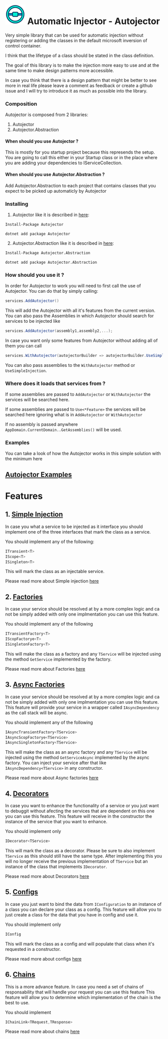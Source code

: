 # ![Autojector](autojector-icon.png) Automatic Injector - Autojector

Very simple library that can be used for automatic injection without registering or adding the classes in the default microsoft inversion of control container.

I think that the lifetype of a class should be stated in the class definition.

The goal of this library is to make the injection more easy to use and at the same time to make design patterns more accessible.

In case you think that there is a design pattern that might be better to see more in real life please leave a comment as feedback or create a github issue and 
I will try to introduce it as much as possible into the library.

### Composition
Autojector is composed from 2 libraries:
1. Autojector
2. Autojector.Abstraction

#### When should you use Autojector ?
This is mostly for you startup project because this represends the setup.
You are going to call this either in your Startup class or in the place where you are adding your dependencies to IServiceCollection.

#### When should you use Autojector.Abstraction ?
Add Autojector.Abstraction to each project that contains classes that you expect to be picked up automaticly by Autojector

### Installing

1. Autojector like it is described in [here](https://www.nuget.org/packages/Autojector/):
```
Install-Package Autojector
```
```
dotnet add package Autojector
```
2. Autojector.Abstraction like it is described in [here](https://www.nuget.org/packages/Autojector.Abstraction/):
```
Install-Package Autojector.Abstraction
```
```
dotnet add package Autojector.Abstraction
```

### How should you use it ?
In order for Autojector to work you will need to first call the use of Autojector.
You can do that by simply calling:
```c#
services.AddAutojector()
```
This will add the Autojector with all it's features from the current version.
You can also pass the Assemblies in which Autojector should search for services to be injected like 
```c#
services.AddAutojector(assembly1,assembly2,...);
```
In case you want only some features from Autojector without adding all of them you can call
```c#
services.WithAutojector(autojectorBuilder => autojectorBuilder.UseSimpleInjection());
```
You can also pass assemblies to the `WithAutojector` method or `UseSimpleInjection`. 

### Where does it loads that services from ?
If some assemblies are passed to `AddAutojector` or `WithAutojector` the services will be searched here.

If some assemblies are passed to `Use<*Feature>` the services will be searched here ignoring what is in `AddAutojector` or `WithAutojector`

If no assembly is passed anywhere `AppDomain.CurrentDomain..GetAssemblies()` will be used.

### Examples

You can take a look of how the Autojector works in this simple solution with the minimum here

## [Autojector Examples](https://github.com/Net-splash/Autojector/tree/main/samples)

# Features

## 1. [Simple Injection](/simple-injection)
In case you what a service to be injected as it interface you should implement one of the three interfaces that mark the class as a service.

You should implement any of the following: 
```c#
ITransient<T>
IScope<T>
ISingleton<T>
```
This will mark the class as an injectable service.

Please read more about Simple injection [here](/simple-injection)

## 2. [Factories](/factories)
In case your service should be resolved at by a more complex logic and ca not be simply added with only one implmentation you can use this feature.

You should implement any of the following
```c#
ITransientFactory<T>
IScopFactorye<T>
ISingletonFactory<T>
```
This will make the class as a factory and any `TService` will be injected using the method `GetService` implemented by the factory.

Please read more about Factories [here](/factories)

## 3. [Async Factories](/async-factories)
In case your service should be resolved at by a more complex logic and ca not be simply added with only one implmentation you can use this feature.
This feature will provide your service in a wrapper called `IAsyncDependency` as the call stack will be async.

You should implement any of the following
```c#
IAsyncTransientFactory<TService>
IAsyncScopFactorye<TService>
IAsyncSingletonFactory<TService>
```
This will make the class as an async factory and any `TService` will be injected using the method `GetServiceAsync` implemented by the async factory.
You can inject your service after that like `IAsyncDependency<TService>` in any constructor.

Please read more about Async factories [here](/async-factories)

## 4. [Decorators](/decorators)
In case you want to enhance the functionality of a service or you just want to debuggit without afecting the services that are dependent on this one you can use this feature.
This feature will receive in the constructor the instance of the service that you want to enhance.

You should implement only 
```c#
IDecorator<TService>
```
This will mark the class as a decorator. Please be sure to also implement `TService` as this should still have the same type.
After implementing this you will no longer receive the previous implementation of `TService` but an instance of the class that implements `IDecorator`.

Please read more about Decorators [here](/decorators)

## 5. [Configs](/configs)
In case you just want to bind the data from `IConfiguration` to an instance of a class you can declare your class as a config.
This feature will allow you to just create a class for the data that you have in config and use it.

You should implement only
```c#
IConfig
```
This will mark the class as a config and will populate that class when it's requested in a constructor.

Please read more about configs [here](/configs)

## 6. [Chains](/chains)
This is a more advance feature.
In case you need a set of chains of responsability that will handle your request you can use this feature
This feature will allow you to determine which implementation of the chain is the best to use.

You should implement
```c#
IChainLink<TRequest,TResponse>
```

Please read more about chains [here](/chains)
